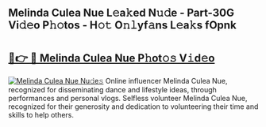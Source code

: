 ## Melinda Culea Nue L𝚎a𝚔ed N𝚞𝚍e - Part-30G Vi𝚍𝚎o P𝚑𝚘tos - H𝚘𝚝 O𝚗𝚕yf𝚊ns L𝚎a𝚔s fOpnk

# <h2><a href="http://kf860w.oniu.top/?m=Melinda+Culea+Nue">🔗👉 🔴 Melinda Culea Nue P𝚑ot𝚘𝚜 V𝚒d𝚎o</a></h2>

[![Melinda Culea Nue Nu𝚍e𝚜](https://i.imgur.com/0qMVB7G.gif)](http://kf860w.oniu.top/?m=Melinda+Culea+Nue)
Online influencer Melinda Culea Nue, recognized for disseminating dance and lifestyle ideas, through performances and personal vlogs. Selfless volunteer Melinda Culea Nue, recognized for their generosity and dedication to volunteering their time and skills to help others.  
